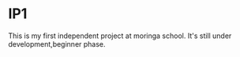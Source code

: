 # IP1
This is my first independent project at moringa school. It's still under development,beginner phase.
